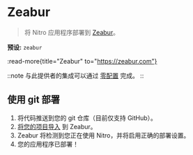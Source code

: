# Zeabur

> 将 Nitro 应用程序部署到 [Zeabur](https://zeabur.com)。

**预设:** `zeabur`

:read-more{title="Zeabur" to="https://zeabur.com"}

::note
与此提供者的集成可以通过 [零配置](/deploy/#zero-config-providers) 完成。
::

## 使用 git 部署

1. 将代码推送到您的 git 仓库（目前仅支持 GitHub）。
2. [将您的项目导入](https://zeabur.com/docs/get-started) 到 Zeabur。
3. Zeabur 将检测到您正在使用 Nitro，并将启用正确的部署设置。
4. 您的应用程序已部署！
